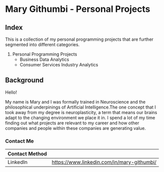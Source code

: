 # Mary Githumbi -  Personal Projects

## Index 

This is a collection of my personal programming projects that are further segmented into different categories. 

1. Personal Programming Projects
    - Business Data Analytics
    - Consumer Services Industry Analytics


## Background

Hello! 

My name is Mary and I was formally trained in Neuroscience and the philosophical underpinings of Artificial Intelligence.The one concept that I took away from my degree is neuroplasticity, a term that means our brains adapt to the changing environment we place it in. I spend a lot of my time finding out what projects are relevant to my career and how other companies and people within these companies are generating value. 

### Contact Me

| Contact Method |  |
| --- | --- |
| LinkedIn | https://www.linkedin.com/in/mary-githumbi/
